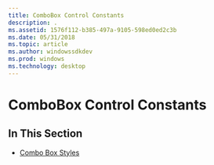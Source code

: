 ```yaml
---
title: ComboBox Control Constants
description: .
ms.assetid: 1576f112-b385-497a-9105-598ed0ed2c3b
ms.date: 05/31/2018
ms.topic: article
ms.author: windowssdkdev
ms.prod: windows
ms.technology: desktop
---
```


# ComboBox Control Constants

## In This Section

-   [Combo Box Styles](combo-box-styles.md)

 

 




